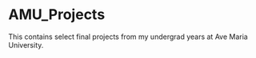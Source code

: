 # AMU_Projects

This contains select final projects from my undergrad years at Ave Maria University.
